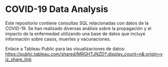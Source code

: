 # COVID-19 Data Analysis

Este repositorio contiene consultas SQL relacionadas con datos de la COVID-19. Se han realizado diversas análisis sobre la propagación y el impacto de la enfermedad utilizando una base de datos que incluye información sobre casos, muertes y vacunaciones.

Enlace a Tableau Public para las visualizaciones de datos: https://public.tableau.com/shared/MRGHTJNZD?:display_count=n&:origin=viz_share_link

